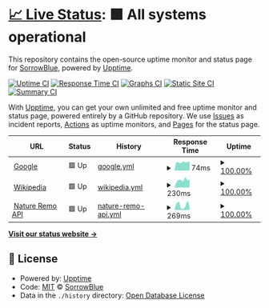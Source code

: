 # [📈 Live Status](https://upptime.sorrowblue.com): <!--live status--> **🟩 All systems operational**

This repository contains the open-source uptime monitor and status page for [SorrowBlue](https://upptime.sorrowblue.com), powered by [Upptime](https://github.com/upptime/upptime).

[![Uptime CI](https://github.com/koj-co/upptime/workflows/Uptime%20CI/badge.svg)](https://github.com/koj-co/upptime/actions?query=workflow%3A%22Uptime+CI%22)
[![Response Time CI](https://github.com/koj-co/upptime/workflows/Response%20Time%20CI/badge.svg)](https://github.com/koj-co/upptime/actions?query=workflow%3A%22Response+Time+CI%22)
[![Graphs CI](https://github.com/koj-co/upptime/workflows/Graphs%20CI/badge.svg)](https://github.com/koj-co/upptime/actions?query=workflow%3A%22Graphs+CI%22)
[![Static Site CI](https://github.com/koj-co/upptime/workflows/Static%20Site%20CI/badge.svg)](https://github.com/koj-co/upptime/actions?query=workflow%3A%22Static+Site+CI%22)
[![Summary CI](https://github.com/koj-co/upptime/workflows/Summary%20CI/badge.svg)](https://github.com/koj-co/upptime/actions?query=workflow%3A%22Summary+CI%22)

With [Upptime](https://upptime.js.org), you can get your own unlimited and free uptime monitor and status page, powered entirely by a GitHub repository. We use [Issues](https://github.com/SorrowBlue/upptime/issues) as incident reports, [Actions](https://github.com/SorrowBlue/upptime/actions) as uptime monitors, and [Pages](https://upptime.sorrowblue.com) for the status page.

<!--start: status pages-->
<!-- This summary is generated by Upptime (https://github.com/upptime/upptime) -->
<!-- Do not edit this manually, your changes will be overwritten -->
<!-- prettier-ignore -->
| URL | Status | History | Response Time | Uptime |
| --- | ------ | ------- | ------------- | ------ |
| <img alt="" src="https://favicons.githubusercontent.com/www.google.com" height="13"> [Google](https://www.google.com) | 🟩 Up | [google.yml](https://github.com/SorrowBlue/upptime/commits/HEAD/history/google.yml) | <details><summary><img alt="Response time graph" src="./graphs/google/response-time-week.png" height="20"> 74ms</summary><br><a href="https://upptime.sorrowblue.com/history/google"><img alt="Response time 81" src="https://img.shields.io/endpoint?url=https%3A%2F%2Fraw.githubusercontent.com%2FSorrowBlue%2Fupptime%2FHEAD%2Fapi%2Fgoogle%2Fresponse-time.json"></a><br><a href="https://upptime.sorrowblue.com/history/google"><img alt="24-hour response time 75" src="https://img.shields.io/endpoint?url=https%3A%2F%2Fraw.githubusercontent.com%2FSorrowBlue%2Fupptime%2FHEAD%2Fapi%2Fgoogle%2Fresponse-time-day.json"></a><br><a href="https://upptime.sorrowblue.com/history/google"><img alt="7-day response time 74" src="https://img.shields.io/endpoint?url=https%3A%2F%2Fraw.githubusercontent.com%2FSorrowBlue%2Fupptime%2FHEAD%2Fapi%2Fgoogle%2Fresponse-time-week.json"></a><br><a href="https://upptime.sorrowblue.com/history/google"><img alt="30-day response time 89" src="https://img.shields.io/endpoint?url=https%3A%2F%2Fraw.githubusercontent.com%2FSorrowBlue%2Fupptime%2FHEAD%2Fapi%2Fgoogle%2Fresponse-time-month.json"></a><br><a href="https://upptime.sorrowblue.com/history/google"><img alt="1-year response time 81" src="https://img.shields.io/endpoint?url=https%3A%2F%2Fraw.githubusercontent.com%2FSorrowBlue%2Fupptime%2FHEAD%2Fapi%2Fgoogle%2Fresponse-time-year.json"></a></details> | <details><summary><a href="https://upptime.sorrowblue.com/history/google">100.00%</a></summary><a href="https://upptime.sorrowblue.com/history/google"><img alt="All-time uptime 100.00%" src="https://img.shields.io/endpoint?url=https%3A%2F%2Fraw.githubusercontent.com%2FSorrowBlue%2Fupptime%2FHEAD%2Fapi%2Fgoogle%2Fuptime.json"></a><br><a href="https://upptime.sorrowblue.com/history/google"><img alt="24-hour uptime 100.00%" src="https://img.shields.io/endpoint?url=https%3A%2F%2Fraw.githubusercontent.com%2FSorrowBlue%2Fupptime%2FHEAD%2Fapi%2Fgoogle%2Fuptime-day.json"></a><br><a href="https://upptime.sorrowblue.com/history/google"><img alt="7-day uptime 100.00%" src="https://img.shields.io/endpoint?url=https%3A%2F%2Fraw.githubusercontent.com%2FSorrowBlue%2Fupptime%2FHEAD%2Fapi%2Fgoogle%2Fuptime-week.json"></a><br><a href="https://upptime.sorrowblue.com/history/google"><img alt="30-day uptime 100.00%" src="https://img.shields.io/endpoint?url=https%3A%2F%2Fraw.githubusercontent.com%2FSorrowBlue%2Fupptime%2FHEAD%2Fapi%2Fgoogle%2Fuptime-month.json"></a><br><a href="https://upptime.sorrowblue.com/history/google"><img alt="1-year uptime 100.00%" src="https://img.shields.io/endpoint?url=https%3A%2F%2Fraw.githubusercontent.com%2FSorrowBlue%2Fupptime%2FHEAD%2Fapi%2Fgoogle%2Fuptime-year.json"></a></details>
| <img alt="" src="https://favicons.githubusercontent.com/en.wikipedia.org" height="13"> [Wikipedia](https://en.wikipedia.org) | 🟩 Up | [wikipedia.yml](https://github.com/SorrowBlue/upptime/commits/HEAD/history/wikipedia.yml) | <details><summary><img alt="Response time graph" src="./graphs/wikipedia/response-time-week.png" height="20"> 230ms</summary><br><a href="https://upptime.sorrowblue.com/history/wikipedia"><img alt="Response time 158" src="https://img.shields.io/endpoint?url=https%3A%2F%2Fraw.githubusercontent.com%2FSorrowBlue%2Fupptime%2FHEAD%2Fapi%2Fwikipedia%2Fresponse-time.json"></a><br><a href="https://upptime.sorrowblue.com/history/wikipedia"><img alt="24-hour response time 232" src="https://img.shields.io/endpoint?url=https%3A%2F%2Fraw.githubusercontent.com%2FSorrowBlue%2Fupptime%2FHEAD%2Fapi%2Fwikipedia%2Fresponse-time-day.json"></a><br><a href="https://upptime.sorrowblue.com/history/wikipedia"><img alt="7-day response time 230" src="https://img.shields.io/endpoint?url=https%3A%2F%2Fraw.githubusercontent.com%2FSorrowBlue%2Fupptime%2FHEAD%2Fapi%2Fwikipedia%2Fresponse-time-week.json"></a><br><a href="https://upptime.sorrowblue.com/history/wikipedia"><img alt="30-day response time 190" src="https://img.shields.io/endpoint?url=https%3A%2F%2Fraw.githubusercontent.com%2FSorrowBlue%2Fupptime%2FHEAD%2Fapi%2Fwikipedia%2Fresponse-time-month.json"></a><br><a href="https://upptime.sorrowblue.com/history/wikipedia"><img alt="1-year response time 158" src="https://img.shields.io/endpoint?url=https%3A%2F%2Fraw.githubusercontent.com%2FSorrowBlue%2Fupptime%2FHEAD%2Fapi%2Fwikipedia%2Fresponse-time-year.json"></a></details> | <details><summary><a href="https://upptime.sorrowblue.com/history/wikipedia">100.00%</a></summary><a href="https://upptime.sorrowblue.com/history/wikipedia"><img alt="All-time uptime 100.00%" src="https://img.shields.io/endpoint?url=https%3A%2F%2Fraw.githubusercontent.com%2FSorrowBlue%2Fupptime%2FHEAD%2Fapi%2Fwikipedia%2Fuptime.json"></a><br><a href="https://upptime.sorrowblue.com/history/wikipedia"><img alt="24-hour uptime 100.00%" src="https://img.shields.io/endpoint?url=https%3A%2F%2Fraw.githubusercontent.com%2FSorrowBlue%2Fupptime%2FHEAD%2Fapi%2Fwikipedia%2Fuptime-day.json"></a><br><a href="https://upptime.sorrowblue.com/history/wikipedia"><img alt="7-day uptime 100.00%" src="https://img.shields.io/endpoint?url=https%3A%2F%2Fraw.githubusercontent.com%2FSorrowBlue%2Fupptime%2FHEAD%2Fapi%2Fwikipedia%2Fuptime-week.json"></a><br><a href="https://upptime.sorrowblue.com/history/wikipedia"><img alt="30-day uptime 100.00%" src="https://img.shields.io/endpoint?url=https%3A%2F%2Fraw.githubusercontent.com%2FSorrowBlue%2Fupptime%2FHEAD%2Fapi%2Fwikipedia%2Fuptime-month.json"></a><br><a href="https://upptime.sorrowblue.com/history/wikipedia"><img alt="1-year uptime 100.00%" src="https://img.shields.io/endpoint?url=https%3A%2F%2Fraw.githubusercontent.com%2FSorrowBlue%2Fupptime%2FHEAD%2Fapi%2Fwikipedia%2Fuptime-year.json"></a></details>
| <img alt="" src="https://i0.wp.com/en.nature.global/wp-content/uploads/2020/02/cropped-Nature-Logos-13.png" height="13"> [Nature Remo API](https://api.nature.global/1/devices) | 🟩 Up | [nature-remo-api.yml](https://github.com/SorrowBlue/upptime/commits/HEAD/history/nature-remo-api.yml) | <details><summary><img alt="Response time graph" src="./graphs/nature-remo-api/response-time-week.png" height="20"> 269ms</summary><br><a href="https://upptime.sorrowblue.com/history/nature-remo-api"><img alt="Response time 313" src="https://img.shields.io/endpoint?url=https%3A%2F%2Fraw.githubusercontent.com%2FSorrowBlue%2Fupptime%2FHEAD%2Fapi%2Fnature-remo-api%2Fresponse-time.json"></a><br><a href="https://upptime.sorrowblue.com/history/nature-remo-api"><img alt="24-hour response time 349" src="https://img.shields.io/endpoint?url=https%3A%2F%2Fraw.githubusercontent.com%2FSorrowBlue%2Fupptime%2FHEAD%2Fapi%2Fnature-remo-api%2Fresponse-time-day.json"></a><br><a href="https://upptime.sorrowblue.com/history/nature-remo-api"><img alt="7-day response time 269" src="https://img.shields.io/endpoint?url=https%3A%2F%2Fraw.githubusercontent.com%2FSorrowBlue%2Fupptime%2FHEAD%2Fapi%2Fnature-remo-api%2Fresponse-time-week.json"></a><br><a href="https://upptime.sorrowblue.com/history/nature-remo-api"><img alt="30-day response time 235" src="https://img.shields.io/endpoint?url=https%3A%2F%2Fraw.githubusercontent.com%2FSorrowBlue%2Fupptime%2FHEAD%2Fapi%2Fnature-remo-api%2Fresponse-time-month.json"></a><br><a href="https://upptime.sorrowblue.com/history/nature-remo-api"><img alt="1-year response time 313" src="https://img.shields.io/endpoint?url=https%3A%2F%2Fraw.githubusercontent.com%2FSorrowBlue%2Fupptime%2FHEAD%2Fapi%2Fnature-remo-api%2Fresponse-time-year.json"></a></details> | <details><summary><a href="https://upptime.sorrowblue.com/history/nature-remo-api">100.00%</a></summary><a href="https://upptime.sorrowblue.com/history/nature-remo-api"><img alt="All-time uptime 99.80%" src="https://img.shields.io/endpoint?url=https%3A%2F%2Fraw.githubusercontent.com%2FSorrowBlue%2Fupptime%2FHEAD%2Fapi%2Fnature-remo-api%2Fuptime.json"></a><br><a href="https://upptime.sorrowblue.com/history/nature-remo-api"><img alt="24-hour uptime 100.00%" src="https://img.shields.io/endpoint?url=https%3A%2F%2Fraw.githubusercontent.com%2FSorrowBlue%2Fupptime%2FHEAD%2Fapi%2Fnature-remo-api%2Fuptime-day.json"></a><br><a href="https://upptime.sorrowblue.com/history/nature-remo-api"><img alt="7-day uptime 100.00%" src="https://img.shields.io/endpoint?url=https%3A%2F%2Fraw.githubusercontent.com%2FSorrowBlue%2Fupptime%2FHEAD%2Fapi%2Fnature-remo-api%2Fuptime-week.json"></a><br><a href="https://upptime.sorrowblue.com/history/nature-remo-api"><img alt="30-day uptime 100.00%" src="https://img.shields.io/endpoint?url=https%3A%2F%2Fraw.githubusercontent.com%2FSorrowBlue%2Fupptime%2FHEAD%2Fapi%2Fnature-remo-api%2Fuptime-month.json"></a><br><a href="https://upptime.sorrowblue.com/history/nature-remo-api"><img alt="1-year uptime 99.80%" src="https://img.shields.io/endpoint?url=https%3A%2F%2Fraw.githubusercontent.com%2FSorrowBlue%2Fupptime%2FHEAD%2Fapi%2Fnature-remo-api%2Fuptime-year.json"></a></details>

<!--end: status pages-->

[**Visit our status website →**](https://upptime.sorrowblue.com)

## 📄 License

- Powered by: [Upptime](https://github.com/upptime/upptime)
- Code: [MIT](./LICENSE) © [SorrowBlue](https://upptime.sorrowblue.com)
- Data in the `./history` directory: [Open Database License](https://opendatacommons.org/licenses/odbl/1-0/)
